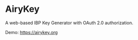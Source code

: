 AiryKey
========

A web-based IBP Key Generator with OAuth 2.0 authorization.

Demo:
https://airykey.org